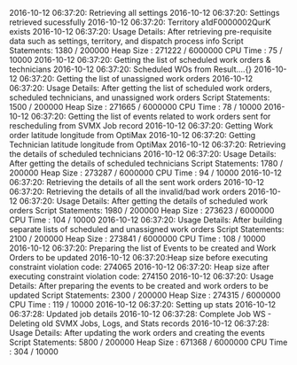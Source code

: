 2016-10-12 06:37:20: Retrieving all settings
2016-10-12 06:37:20: Settings retrieved sucessfully
2016-10-12 06:37:20: Territory a1dF0000002QurK exists
2016-10-12 06:37:20: Usage Details: After retrieving pre-requisite data such as settings, territory, and dispatch process info
	Script Statements: 1380 / 200000
	Heap Size     : 271222 / 6000000
	CPU Time        : 75 / 10000
2016-10-12 06:37:20: Getting the list of scheduled work orders & technicians
2016-10-12 06:37:20: Scheduled WOs from Result....{}
2016-10-12 06:37:20: Getting the list of unassigned work orders
2016-10-12 06:37:20: Usage Details: After getting the list of scheduled work orders, scheduled technicians, and unassigned work orders
	Script Statements: 1500 / 200000
	Heap Size     : 271665 / 6000000
	CPU Time        : 78 / 10000
2016-10-12 06:37:20: Getting the list of events related to work orders sent for rescheduling from SVMX Job record
2016-10-12 06:37:20: Getting Work order latitude longitude from OptiMax
2016-10-12 06:37:20: Getting Technician latitude longitude from OptiMax
2016-10-12 06:37:20: Retrieving the details of scheduled technicians
2016-10-12 06:37:20: Usage Details: After getting the details of scheduled technicians
	Script Statements: 1780 / 200000
	Heap Size     : 273287 / 6000000
	CPU Time        : 94 / 10000
2016-10-12 06:37:20: Retrieving the details of all the sent work orders
2016-10-12 06:37:20: Retrieving the details of all the invalid/bad work orders
2016-10-12 06:37:20: Usage Details: After getting the details of scheduled work orders
	Script Statements: 1980 / 200000
	Heap Size     : 273623 / 6000000
	CPU Time        : 104 / 10000
2016-10-12 06:37:20: Usage Details: After building separate lists of scheduled and unassigned work orders
	Script Statements: 2100 / 200000
	Heap Size      : 273841 / 6000000
	CPU Time        : 108 / 10000
2016-10-12 06:37:20: Preparing the list of Events to be created and Work Orders to be updated
2016-10-12 06:37:20:Heap size before executing constraint violation code: 274065
2016-10-12 06:37:20: Heap size after executing constraint violation code: 274150
2016-10-12 06:37:20: Usage Details: After preparing the events to be created and work orders to be updated
	Script Statements: 2300 / 200000
	Heap Size     : 274315 / 6000000
	CPU Time        : 119 / 10000
2016-10-12 06:37:20: Setting up stats
2016-10-12 06:37:28: Updated job details
2016-10-12 06:37:28: Complete Job WS - Deleting old SVMX Jobs, Logs, and Stats records
2016-10-12 06:37:28: Usage Details: After updating the work orders and creating the events
	Script Statements: 5800 / 200000
	Heap Size     : 671368 / 6000000
	CPU Time        : 304 / 10000
